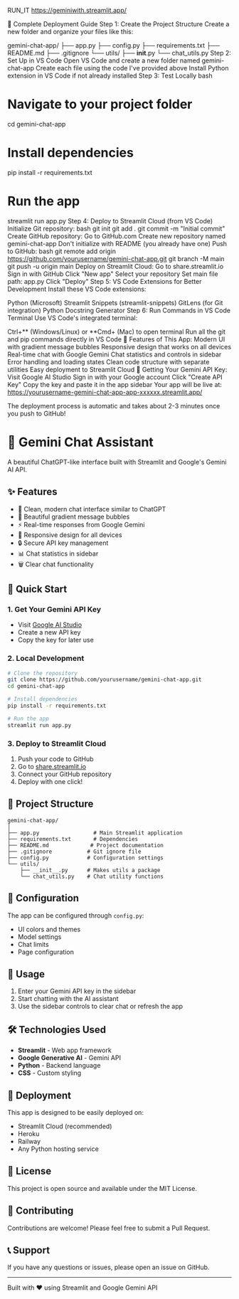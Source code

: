 
 RUN_IT
 https://geminiwith.streamlit.app/
 
 🚀 Complete Deployment Guide
Step 1: Create the Project Structure
Create a new folder and organize your files like this:

gemini-chat-app/
├── app.py
├── config.py
├── requirements.txt
├── README.md
├── .gitignore
└── utils/
    ├── __init__.py
    └── chat_utils.py
Step 2: Set Up in VS Code
Open VS Code and create a new folder named gemini-chat-app
Create each file using the code I've provided above
Install Python extension in VS Code if not already installed
Step 3: Test Locally
bash
# Navigate to your project folder
cd gemini-chat-app

# Install dependencies
pip install -r requirements.txt

# Run the app
streamlit run app.py
Step 4: Deploy to Streamlit Cloud (from VS Code)
Initialize Git repository:
bash
git init
git add .
git commit -m "Initial commit"
Create GitHub repository:
Go to GitHub.com
Create new repository named gemini-chat-app
Don't initialize with README (you already have one)
Push to GitHub:
bash
git remote add origin https://github.com/yourusername/gemini-chat-app.git
git branch -M main
git push -u origin main
Deploy on Streamlit Cloud:
Go to share.streamlit.io
Sign in with GitHub
Click "New app"
Select your repository
Set main file path: app.py
Click "Deploy"
Step 5: VS Code Extensions for Better Development
Install these VS Code extensions:

Python (Microsoft)
Streamlit Snippets (streamlit-snippets)
GitLens (for Git integration)
Python Docstring Generator
Step 6: Run Commands in VS Code Terminal
Use VS Code's integrated terminal:

Ctrl+** (Windows/Linux) or **Cmd+ (Mac) to open terminal
Run all the git and pip commands directly in VS Code
🎨 Features of This App:
Modern UI with gradient message bubbles
Responsive design that works on all devices
Real-time chat with Google Gemini
Chat statistics and controls in sidebar
Error handling and loading states
Clean code structure with separate utilities
Easy deployment to Streamlit Cloud
🔑 Getting Your Gemini API Key:
Visit Google AI Studio
Sign in with your Google account
Click "Create API Key"
Copy the key and paste it in the app sidebar
Your app will be live at: https://yourusername-gemini-chat-app-app-xxxxxx.streamlit.app/

The deployment process is automatic and takes about 2-3 minutes once you push to GitHub!






# 🤖 Gemini Chat Assistant

A beautiful ChatGPT-like interface built with Streamlit and Google's Gemini AI API.

## ✨ Features

- 💬 Clean, modern chat interface similar to ChatGPT
- 🎨 Beautiful gradient message bubbles
- ⚡ Real-time responses from Google Gemini
- 📱 Responsive design for all devices
- 🔒 Secure API key management
- 📊 Chat statistics in sidebar
- 🗑️ Clear chat functionality

## 🚀 Quick Start

### 1. Get Your Gemini API Key
- Visit [Google AI Studio](https://makersuite.google.com/app/apikey)
- Create a new API key
- Copy the key for later use

### 2. Local Development

```bash
# Clone the repository
git clone https://github.com/yourusername/gemini-chat-app.git
cd gemini-chat-app

# Install dependencies
pip install -r requirements.txt

# Run the app
streamlit run app.py
```

### 3. Deploy to Streamlit Cloud

1. Push your code to GitHub
2. Go to [share.streamlit.io](https://share.streamlit.io)
3. Connect your GitHub repository
4. Deploy with one click!

## 📁 Project Structure

```
gemini-chat-app/
│
├── app.py                 # Main Streamlit application
├── requirements.txt       # Dependencies
├── README.md             # Project documentation
├── .gitignore           # Git ignore file
├── config.py            # Configuration settings
└── utils/
    ├── __init__.py      # Makes utils a package
    └── chat_utils.py    # Chat utility functions
```

## 🔧 Configuration

The app can be configured through `config.py`:

- UI colors and themes
- Model settings
- Chat limits
- Page configuration

## 📝 Usage

1. Enter your Gemini API key in the sidebar
2. Start chatting with the AI assistant
3. Use the sidebar controls to clear chat or refresh the app

## 🛠️ Technologies Used

- **Streamlit** - Web app framework
- **Google Generative AI** - Gemini API
- **Python** - Backend language
- **CSS** - Custom styling

## 🚀 Deployment

This app is designed to be easily deployed on:
- Streamlit Cloud (recommended)
- Heroku
- Railway
- Any Python hosting service

## 📄 License

This project is open source and available under the MIT License.

## 🤝 Contributing

Contributions are welcome! Please feel free to submit a Pull Request.

## 📞 Support

If you have any questions or issues, please open an issue on GitHub.

---

Built with ❤️ using Streamlit and Google Gemini API

